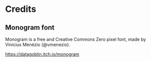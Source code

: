 
# Credits

## Monogram font

Monogram is a free and Creative Commons Zero pixel font,
made by Vinícius Menézio (@vmenezio).

https://datagoblin.itch.io/monogram